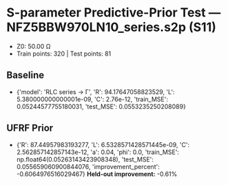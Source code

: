 # S-parameter Predictive-Prior Test — NFZ5BBW970LN10_series.s2p (S11)
- Z0: 50.00 Ω
- Train points: 320  |  Test points: 81

## Baseline
- {'model': 'RLC series -> Γ', 'R': 94.17647058823529, 'L': 5.380000000000001e-09, 'C': 2.76e-12, 'train_MSE': 0.05244577755180031, 'test_MSE': 0.0553235250208089}

## UFRF Prior
- {'R': 87.44957983193277, 'L': 6.5328571428571445e-09, 'C': 2.562857142857143e-12, 'a': 0.04, 'phi': 0.0, 'train_MSE': np.float64(0.05263143423908348), 'test_MSE': 0.055659060900844076, 'improvement_percent': -0.6064976516029467}
**Held-out improvement:** -0.61%